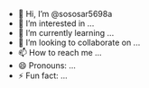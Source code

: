 - 👋 Hi, I’m @sososar5698a
- 👀 I’m interested in ...
- 🌱 I’m currently learning ...
- 💞️ I’m looking to collaborate on ...
- 📫 How to reach me ...
- 😄 Pronouns: ...
- ⚡ Fun fact: ...

<!---
sososar5698a/sososar5698a is a ✨ special ✨ repository because its `README.md` (this file) appears on your GitHub profile.
You can click the Preview link to take a look at your changes.
--->
